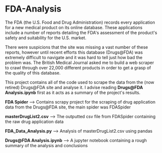# FDA-Analysis

The FDA (the U.S. Food and Drug Administration) records every application for a new medical product on its online database. These applications include a number of reports detailing the FDA's assessment of the product's safety and suitability for the U.S. market. 

There were suspicions that the site was missing a vast number of these reports, however until recent efforts this database (Drugs@FDA) was extremely difficult to navigate and it was hard to tell just how bad the problem was. The British Medical Journal asked me to build a web scraper to crawl through over 22,000 different products in order to get a grasp of the quality of this database.

This project contains all of the code used to scrape the data from the (now retired) Drugs@FDA site and analyse it. I advise reading **Drugs@FDA Analysis.ipynb** first as it acts as a summary of the project's results.

**FDA Spider** --> Contains scrapy project for the scraping of drug application data from the Drugs@FDA site, the main spider was FDASpider

**masterDrugList2.csv** --> The outputted csv file from FDASpider containing the raw drug application data

**FDA_Data_Analysis.py** --> Analysis of masterDrugList2.csv using pandas

**Drugs@FDA Analysis.ipynb** --> A jupyter notebook containing a rough summary of the analysis and conclusions
